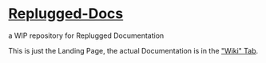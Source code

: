 # [Replugged-Docs](https://github.com/SammCheese/Replugged-Docs/wiki)
a WIP repository for Replugged Documentation


This is just the Landing Page, the actual Documentation is in the ["Wiki" Tab](https://github.com/SammCheese/Replugged-Docs/wiki).
